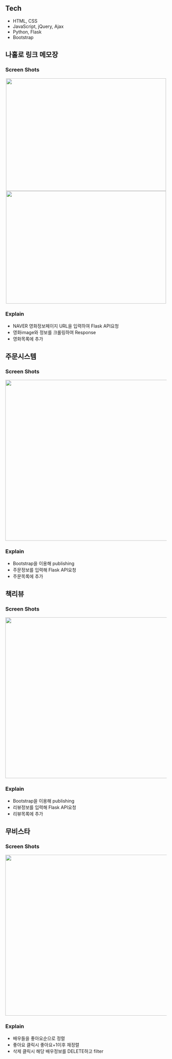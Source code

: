 ## Tech
 - HTML, CSS
 - JavaScript, jQuery, Ajax
 - Python, Flask
 - Bootstrap

## 나홀로 링크 메모장

### Screen Shots
<p align="center"><img src="https://user-images.githubusercontent.com/45222982/106348563-8957fd80-630a-11eb-94d9-f424e247b798.png" width="500" height="350"/> <img src="https://user-images.githubusercontent.com/45222982/106348565-8a892a80-630a-11eb-9d9b-b6e268ed4b4b.png" width="500" height="350"/></p>

### Explain
-  NAVER 영화정보페이지 URL을 입력하여 Flask API요청
-  영화image와 정보를 크롤링하여 Response
-  영화목록에 추가

## 주문시스템

### Screen Shots
<p align="center"><img src="https://user-images.githubusercontent.com/45222982/106348567-8bba5780-630a-11eb-8129-94b73a8becd5.png" width="700" height="500"/></p>

### Explain
-  Bootstrap을 이용해 publishing
-  주문정보를 입력해 Flask API요청
-  주문목록에 추가
  

## 책리뷰

### Screen Shots
<p align="center"><img src="https://user-images.githubusercontent.com/45222982/106348569-8bba5780-630a-11eb-8f01-1807bd17fbe2.png" width="700" height="500"/></p>

### Explain
-  Bootstrap을 이용해 publishing
-  리뷰정보를 입력해 Flask API요청
-  리뷰목록에 추가

## 무비스타

### Screen Shots
<p align="center"><img src="https://user-images.githubusercontent.com/45222982/106348566-8b21c100-630a-11eb-8dae-5f7eef40bcb1.png" width="650" height="500"/></p>

### Explain
- 배우들을 좋아요순으로 정렬
- 좋아요 클릭시 좋아요+1이후 재정렬
- 삭제 클릭시 해당 배우정보를 DELETE하고 filter
